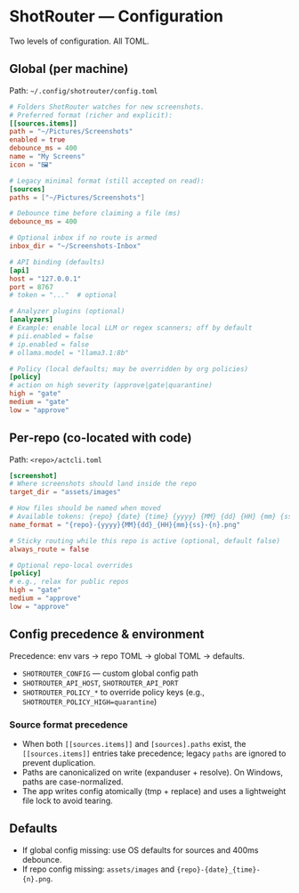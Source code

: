 # ShotRouter — Configuration

Two levels of configuration. All TOML.

## Global (per machine)

Path: `~/.config/shotrouter/config.toml`

```toml
# Folders ShotRouter watches for new screenshots.
# Preferred format (richer and explicit):
[[sources.items]]
path = "~/Pictures/Screenshots"
enabled = true
debounce_ms = 400
name = "My Screens"
icon = "🖼️"

# Legacy minimal format (still accepted on read):
[sources]
paths = ["~/Pictures/Screenshots"]

# Debounce time before claiming a file (ms)
debounce_ms = 400

# Optional inbox if no route is armed
inbox_dir = "~/Screenshots-Inbox"

# API binding (defaults)
[api]
host = "127.0.0.1"
port = 8767
# token = "..."  # optional

# Analyzer plugins (optional)
[analyzers]
# Example: enable local LLM or regex scanners; off by default
# pii.enabled = false
# ip.enabled = false
# ollama.model = "llama3.1:8b"

# Policy (local defaults; may be overridden by org policies)
[policy]
# action on high severity (approve|gate|quarantine)
high = "gate"
medium = "gate"
low = "approve"
```

## Per‑repo (co-located with code)

Path: `<repo>/actcli.toml`

```toml
[screenshot]
# Where screenshots should land inside the repo
target_dir = "assets/images"

# How files should be named when moved
# Available tokens: {repo} {date} {time} {yyyy} {MM} {dd} {HH} {mm} {ss} {n}
name_format = "{repo}-{yyyy}{MM}{dd}_{HH}{mm}{ss}-{n}.png"

# Sticky routing while this repo is active (optional, default false)
always_route = false

# Optional repo‑local overrides
[policy]
# e.g., relax for public repos
high = "gate"
medium = "approve"
low = "approve"
```

## Config precedence & environment

Precedence: env vars → repo TOML → global TOML → defaults.

- `SHOTROUTER_CONFIG` — custom global config path
- `SHOTROUTER_API_HOST`, `SHOTROUTER_API_PORT`
- `SHOTROUTER_POLICY_*` to override policy keys (e.g., `SHOTROUTER_POLICY_HIGH=quarantine`)

### Source format precedence

- When both `[[sources.items]]` and `[sources].paths` exist, the `[[sources.items]]` entries take precedence; legacy `paths` are ignored to prevent duplication.
- Paths are canonicalized on write (expanduser + resolve). On Windows, paths are case-normalized.
- The app writes config atomically (tmp + replace) and uses a lightweight file lock to avoid tearing.

## Defaults

- If global config missing: use OS defaults for sources and 400ms debounce.
- If repo config missing: `assets/images` and `{repo}-{date}_{time}-{n}.png`.
